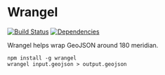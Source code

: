 # Wrangel

[![Build Status](https://secure.travis-ci.org/StepanKuzmin/wrangel.svg)](http://travis-ci.org/StepanKuzmin/wrangel)
[![Dependencies](https://david-dm.org/StepanKuzmin/wrangel.svg)](https://david-dm.org/StepanKuzmin/wrangel)

Wrangel helps wrap GeoJSON around 180 meridian.

```shell
npm install -g wrangel
wrangel input.geojson > output.geojson
```